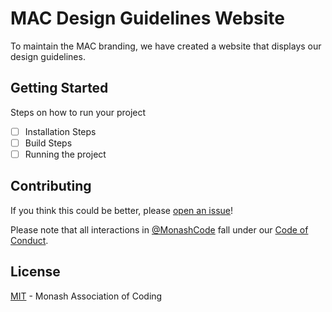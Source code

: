 # MAC Design Guidelines Website

To maintain the MAC branding, we have created a website that displays our design guidelines.

## Getting Started

Steps on how to run your project

- [ ] Installation Steps
- [ ] Build Steps
- [ ] Running the project

## Contributing

If you think this could be better, please [open an issue](https://github.com/monashcode/design-guidelines-website/issues/new)!

Please note that all interactions in [@MonashCode](https://github.com/monashcode) fall under our [Code of Conduct](CODE_OF_CONDUCT.md).

## License

[MIT](LICENSE) -  Monash Association of Coding